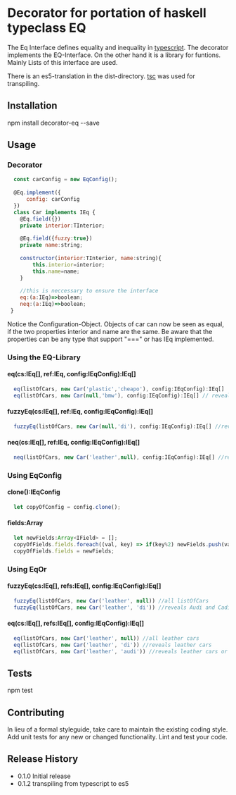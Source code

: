 Decorator for portation of haskell typeclass EQ
===============================================

The Eq Interface defines equality and inequality in [typescript](https://www.typescriptlang.org/).
The decorator implements the EQ-Interface.
On the other hand it is a library for funtions.
Mainly Lists of this interface are used.

There is an es5-translation in the dist-directory.
[tsc](https://www.typescriptlang.org/docs/handbook/compiler-options.html) was used for transpiling.

## Installation

  npm install decorator-eq --save

## Usage
### Decorator
```javascript
  const carConfig = new EqConfig();
  
  @Eq.implement({
      config: carConfig
  })
  class Car implements IEq {
    @Eq.field({})
    private interior:TInterior;
 
    @Eq.field({fuzzy:true})
    private name:string;
    
    constructor(interior:TInterior, name:string){
        this.interior=interior;
        this.name=name;
    }
    
    //this is neccessary to ensure the interface
    eq:(a:IEq)=>boolean;
    neq:(a:IEq)=>boolean;
 }
```
Notice the Configuration-Object.
Objects of car can now be seen as equal, if the two properties interior
and name are the same. Be aware that the properties can be any type 
that support "===" or has IEq implemented.

### Using the EQ-Library
#### eq(cs:IEq[], ref:IEq, config:IEqConfig):IEq[]
```javascript
  eq(listOfCars, new Car('plastic','cheapo'), config:IEqConfig):IEq[]
  eq(listOfCars, new Car(null,'bmw'), config:IEqConfig):IEq[] // reveals all bmws
```
 
#### fuzzyEq(cs:IEq[], ref:IEq, config:IEqConfig):IEq[]
```javascript
  fuzzyEq(listOfCars, new Car(null,'di'), config:IEqConfig):IEq[] //reveals Audi and Cadillac 
```
 
#### neq(cs:IEq[], ref:IEq, config:IEqConfig):IEq[]
```javascript
  neq(listOfCars, new Car('leather',null), config:IEqConfig):IEq[] //reveals all none leather cars 
```
 
### Using EqConfig
#### clone():IEqConfig 
```javascript
  let copyOfConfig = config.clone(); 
```

#### fields:Array<IField>
```javascript
  let newFields:Array<IField> = [];
  copyOfFields.fields.foreach((val, key) => if(key%2) newFields.push(val));
  copyOfFields.fields = newFields;
```
 
### Using EqOr
#### fuzzyEq(cs:IEq[], refs:IEq[], config:IEqConfig):IEq[]
```javascript
  fuzzyEq(listOfCars, new Car('leather', null)) //all listOfCars
  fuzzyEq(listOfCars, new Car('leather', 'di')) //reveals Audi and Cadillac or leather cars
```

#### eq(cs:IEq[], refs:IEq[], config:IEqConfig):IEq[]
```javascript
  eq(listOfCars, new Car('leather', null)) //all leather cars
  eq(listOfCars, new Car('leather', 'di')) //reveals leather cars
  eq(listOfCars, new Car('leather', 'audi')) //reveals leather cars or audis
```


## Tests

  npm test

## Contributing

In lieu of a formal styleguide, take care to maintain the existing coding style.
Add unit tests for any new or changed functionality. Lint and test your code.

## Release History

* 0.1.0 Initial release
* 0.1.2 transpiling from typescript to es5